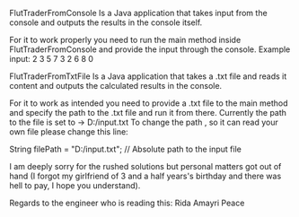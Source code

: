 FlutTraderFromConsole
Is a Java application that takes input from the console and outputs the results
in the console itself.

For it to work properly you need to run the main method inside FlutTraderFromConsole
and provide the input through the console.
Example input: 
2
3 5 7 3
2 6 8
0

FlutTraderFromTxtFile
Is a Java application that takes a .txt file and reads it content and outputs
the calculated results in the console.

For it to work as intended you need to provide a .txt file to the main method
and specify the path to the .txt file and run it from there.
Currently the path to the file is set to -> D:/input.txt
To change the path , so it can read your own file please change this line:

String filePath = "D:/input.txt"; // Absolute path to the input file

I am deeply sorry for the rushed solutions but personal matters got out of hand
(I forgot my girlfriend of 3 and a half years's birthday and there was hell to pay,
I hope you understand).

Regards to the engineer who is reading this:
Rida Amayri
Peace
